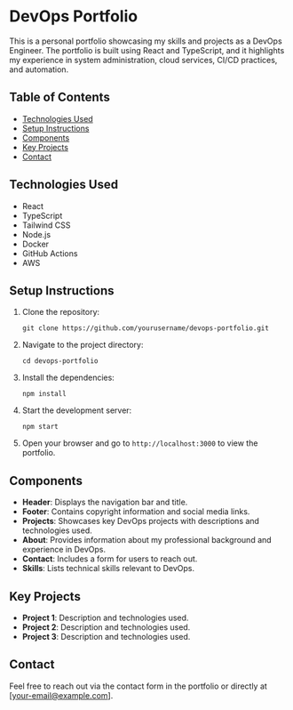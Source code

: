 # DevOps Portfolio

This is a personal portfolio showcasing my skills and projects as a DevOps Engineer. The portfolio is built using React and TypeScript, and it highlights my experience in system administration, cloud services, CI/CD practices, and automation.

## Table of Contents

- [Technologies Used](#technologies-used)
- [Setup Instructions](#setup-instructions)
- [Components](#components)
- [Key Projects](#key-projects)
- [Contact](#contact)

## Technologies Used

- React
- TypeScript
- Tailwind CSS
- Node.js
- Docker
- GitHub Actions
- AWS

## Setup Instructions

1. Clone the repository:
   ```
   git clone https://github.com/yourusername/devops-portfolio.git
   ```

2. Navigate to the project directory:
   ```
   cd devops-portfolio
   ```

3. Install the dependencies:
   ```
   npm install
   ```

4. Start the development server:
   ```
   npm start
   ```

5. Open your browser and go to `http://localhost:3000` to view the portfolio.

## Components

- **Header**: Displays the navigation bar and title.
- **Footer**: Contains copyright information and social media links.
- **Projects**: Showcases key DevOps projects with descriptions and technologies used.
- **About**: Provides information about my professional background and experience in DevOps.
- **Contact**: Includes a form for users to reach out.
- **Skills**: Lists technical skills relevant to DevOps.

## Key Projects

- **Project 1**: Description and technologies used.
- **Project 2**: Description and technologies used.
- **Project 3**: Description and technologies used.

## Contact

Feel free to reach out via the contact form in the portfolio or directly at [your-email@example.com].